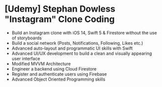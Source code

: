 
# [Udemy] Stephan Dowless "Instagram" Clone Coding

- Build an Instagram clone with iOS 14, Swift 5 & Firestore without the use of storyboards
- Build a social network (Posts, Notifications, Following, Likes etc.)
- Advanced auto-layout and programmatic UI skills with Swift
- Advanced UI/UX development to build a clean and visually appearing user interface
- Modified MVVM Architecture
- Engineer a backend using Cloud Firestore
- Register and authenticate users using Firebase
- Advanced Object Oriented Programming skills
